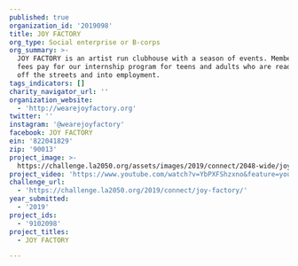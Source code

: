 ```yaml
---
published: true
organization_id: '2019098'
title: JOY FACTORY
org_type: Social enterprise or B-corps
org_summary: >-
  JOY FACTORY is an artist run clubhouse with a season of events. Membership
  fees pay for our internship program for teens and adults who are ready to get
  off the streets and into employment.
tags_indicators: []
charity_navigator_url: ''
organization_website:
  - 'http://wearejoyfactory.org'
twitter: ''
instagram: '@wearejoyfactory'
facebook: JOY FACTORY
ein: '822041829'
zip: '90013'
project_image: >-
  https://challenge.la2050.org/assets/images/2019/connect/2048-wide/joy-factory.jpg
project_video: 'https://www.youtube.com/watch?v=YbPXFShzxno&feature=youtu.be'
challenge_url:
  - 'https://challenge.la2050.org/2019/connect/joy-factory/'
year_submitted:
  - '2019'
project_ids:
  - '9102098'
project_titles:
  - JOY FACTORY

---
```

